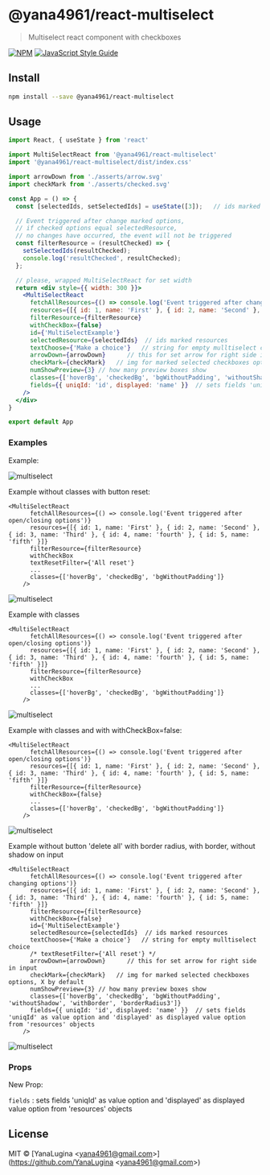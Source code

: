 # @yana4961/react-multiselect

> Multiselect react component with checkboxes

[![NPM](https://img.shields.io/npm/v/@yana4961/react-multiselect.svg)](https://www.npmjs.com/package/@yana4961/react-multiselect) [![JavaScript Style Guide](https://img.shields.io/badge/code_style-standard-brightgreen.svg)](https://standardjs.com)

## Install

```bash
npm install --save @yana4961/react-multiselect
```

## Usage

```jsx
import React, { useState } from 'react'

import MultiSelectReact from '@yana4961/react-multiselect'
import '@yana4961/react-multiselect/dist/index.css'

import arrowDown from './asserts/arrow.svg'
import checkMark from './asserts/checked.svg'

const App = () => {
  const [selectedIds, setSelectedIds] = useState([3]);   // ids marked resources

  // Event triggered after change marked options,
  // if checked options equal selectedResource,
  // no changes have occurred, the event will not be triggered
  const filterResource = (resultChecked) => {
    setSelectedIds(resultChecked);
    console.log('resultChecked', resultChecked);
  };

  // please, wrapped MultiSelectReact for set width
  return <div style={{ width: 300 }}>
    <MultiSelectReact
      fetchAllResources={() => console.log('Event triggered after changing options')}
      resources={[{ id: 1, name: 'First' }, { id: 2, name: 'Second' }, { id: 3, name: 'Third' }, { id: 4, name: 'fourth' }, { id: 5, name: 'fifth' }]}
      filterResource={filterResource}
      withCheckBox={false}
      id={'MultiSelectExample'}
      selectedResource={selectedIds}  // ids marked resources
      textChoose={'Make a choice'}   // string for empty mulltiselect choice
      arrowDown={arrowDown}      // this for set arrow for right side in input
      checkMark={checkMark}   // img for marked selected checkboxes options, X by default
      numShowPreview={3} // how many preview boxes show
      classes={['hoverBg', 'checkedBg', 'bgWithoutPadding', 'withoutShadow', 'withBorder', 'borderRadius3']}
      fields={{ uniqId: 'id', displayed: 'name' }}  // sets fields 'uniqId' as value option and 'displayed' as displayed value option from 'resources' objects
    />
  </div>
}

export default App

```

### Examples 

Example: 

![multiselect](/example/images/exampleMain.png)


Example without classes with button reset: 
```
<MultiSelectReact
      fetchAllResources={() => console.log('Event triggered after open/closing options')}
      resources={[{ id: 1, name: 'First' }, { id: 2, name: 'Second' }, { id: 3, name: 'Third' }, { id: 4, name: 'fourth' }, { id: 5, name: 'fifth' }]}
      filterResource={filterResource}
      withCheckBox
      textResetFilter={'All reset'}
      ...
      classes={['hoverBg', 'checkedBg', 'bgWithoutPadding']}
    />
```
![multiselect](/example/images/example.png)

Example with classes
```
<MultiSelectReact
      fetchAllResources={() => console.log('Event triggered after open/closing options')}
      resources={[{ id: 1, name: 'First' }, { id: 2, name: 'Second' }, { id: 3, name: 'Third' }, { id: 4, name: 'fourth' }, { id: 5, name: 'fifth' }]}
      filterResource={filterResource}
      withCheckBox
      ...
      classes={['hoverBg', 'checkedBg', 'bgWithoutPadding']}
    />
```
![multiselect](/example/images/exampleWithHover.png)


Example with classes and with withCheckBox=false:
```
<MultiSelectReact
      fetchAllResources={() => console.log('Event triggered after open/closing options')}
      resources={[{ id: 1, name: 'First' }, { id: 2, name: 'Second' }, { id: 3, name: 'Third' }, { id: 4, name: 'fourth' }, { id: 5, name: 'fifth' }]}
      filterResource={filterResource}
      withCheckBox={false}
      ...
      classes={['hoverBg', 'checkedBg', 'bgWithoutPadding']}
    />
```

![multiselect](/example/images/exampleWithoutCB.png)

Example without button 'delete all' with border radius, with border, without shadow on input

```
<MultiSelectReact
      fetchAllResources={() => console.log('Event triggered after changing options')}
      resources={[{ id: 1, name: 'First' }, { id: 2, name: 'Second' }, { id: 3, name: 'Third' }, { id: 4, name: 'fourth' }, { id: 5, name: 'fifth' }]}
      filterResource={filterResource}
      withCheckBox={false}
      id={'MultiSelectExample'}
      selectedResource={selectedIds}  // ids marked resources
      textChoose={'Make a choice'}   // string for empty mulltiselect choice
      /* textResetFilter={'All reset'} */
      arrowDown={arrowDown}      // this for set arrow for right side in input
      checkMark={checkMark}   // img for marked selected checkboxes options, X by default
      numShowPreview={3} // how many preview boxes show
      classes={['hoverBg', 'checkedBg', 'bgWithoutPadding', 'withoutShadow', 'withBorder', 'borderRadius3']}
      fields={{ uniqId: 'id', displayed: 'name' }}  // sets fields 'uniqId' as value option and 'displayed' as displayed value option from 'resources' objects
    />
```

![multiselect](/example/images/example2v.png)


### Props

New Prop:

 ``` fields ``` : sets fields 'uniqId' as value option and 'displayed' as displayed value option from 'resources' objects

## License

MIT © [YanaLugina &lt;yana4961@gmail.com&gt;](https://github.com/YanaLugina &lt;yana4961@gmail.com&gt;)

